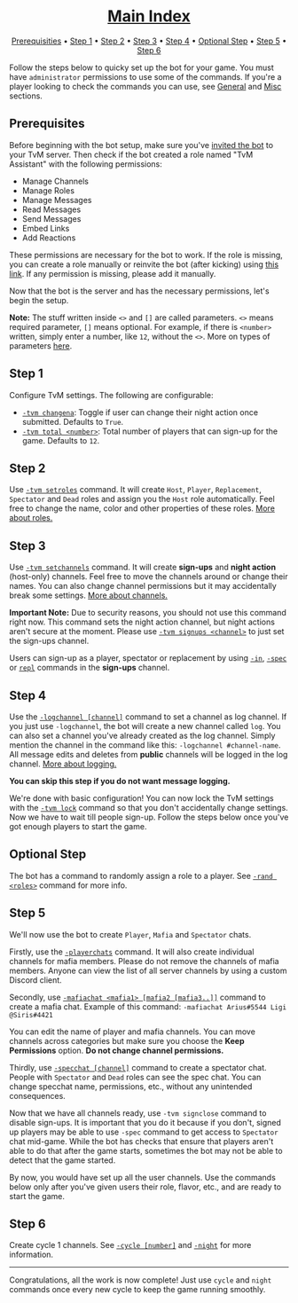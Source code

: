 <h1 align="center"><a href=".">Main Index</a></h1>

<p align="center">
  <a href="#prerequisities">Prerequisities</a>
  •
  <a href="#step-1">Step 1</a>
  •
  <a href="#step-2">Step 2</a>
  •
  <a href="#step-3">Step 3</a>
  •
  <a href="#step-4">Step 4</a>
  •
  <a href="#optional-step">Optional Step</a>
  •
  <a href="#step-5">Step 5</a>
  •
  <a href="#step-6">Step 6</a>
</p>

Follow the steps below to quicky set up the bot for your game. You must have `administrator` permissions to use some of the commands. If you're a player looking to check the commands you can use, see [General](commands-reference#general) and [Misc](commands-reference#misc) sections.

## Prerequisites

Before beginning with the bot setup, make sure you've [invited the bot](https://discordapp.com/api/oauth2/authorize?client_id=680383600725590020&permissions=268494928&scope=bot) to your TvM server. Then check if the bot created a role named "TvM Assistant" with the following permissions:

- Manage Channels
- Manage Roles
- Manage Messages
- Read Messages
- Send Messages
- Embed Links
- Add Reactions

These permissions are necessary for the bot to work. If the role is missing, you can create a role manually or reinvite the bot (after kicking) using [this link](https://discordapp.com/api/oauth2/authorize?client_id=680383600725590020&permissions=268494928&scope=bot). If any permission is missing, please add it manually.

Now that the bot is the server and has the necessary permissions, let's begin the setup.

**Note:** The stuff written inside `<>` and `[]` are called parameters. `<>` means required parameter, `[]` means optional. For example, if there is `<number>` written, simply enter a number, like `12`, without the `<>`. More on types of parameters [here](parameters).

## Step 1

Configure TvM settings. The following are configurable:

- [`-tvm changena`](commands-reference#-tvm-changena): Toggle if user can change their night action once submitted. Defaults to `True`.
- [`-tvm total <number>`](commands-reference#-tvm-total-number): Total number of players that can sign-up for the game. Defaults to `12`.

## Step 2

Use [`-tvm setroles`](commands-reference#-tvm-setroles) command. It will create `Host`, `Player`, `Replacement`, `Spectator` and `Dead` roles and assign you the `Host` role automatically. Feel free to change the name, color and other properties of these roles. [More about roles.](commands-reference#roles)

## Step 3

Use [`-tvm setchannels`](commands-reference#-tvm-setchannels) command. It will create **sign-ups** and **night action** (host-only) channels. Feel free to move the channels around or change their names. You can also change channel permissions but it may accidentally break some settings. [More about channels.](commands-reference#channels)

**Important Note:** Due to security reasons, you should not use this command right now. This command sets the night action channel, but night actions aren't secure at the moment. Please use [`-tvm signups <channel>`](commands-reference#-tvm-signups-channel) to just set the sign-ups channel.

Users can sign-up as a player, spectator or replacement by using [`-in`](commands-reference#-in-ignored), [`-spec`](commands-reference#-spec-ignored) or [`repl`](commands-reference#-repl-ignored) commands in the **sign-ups** channel.

## Step 4

Use the [`-logchannel [channel]`](commands-reference#-logchannel-channel) command to set a channel as log channel. If you just use `-logchannel`, the bot will create a new channel called `log`. You can also set a channel you've already created as the log channel. Simply mention the channel in the command like this: `-logchannel #channel-name`. All message edits and deletes from **public** channels will be logged in the log channel. [More about logging.](commands-reference#logging)

**You can skip this step if you do not want message logging.**

We're done with basic configuration! You can now lock the TvM settings with the [`-tvm lock`](commands-reference#-tvm-lock) command so that you don't accidentally change settings. Now we have to wait till people sign-up. Follow the steps below once you've got enough players to start the game.

## Optional Step

The bot has a command to randomly assign a role to a player. See [`-rand <roles>`](commands-reference#-rand-roles) command for more info.

## Step 5

We'll now use the bot to create `Player`, `Mafia` and `Spectator` chats.

Firstly, use the [`-playerchats`](commands-reference#-playerchats-category_name) command. It will also create individual channels for mafia members. Please do not remove the channels of mafia members. Anyone can view the list of all server channels by using a custom Discord client.

Secondly, use [`-mafiachat <mafia1> [mafia2 [mafia3..]]`](commands-reference#-mafiachat-mafia1-mafia2-mafia3) command to create a mafia chat. Example of this command: `-mafiachat Arius#5544 Ligi @Siris#4421`

You can edit the name of player and mafia channels. You can move channels across categories but make sure you choose the **Keep Permissions** option. **Do not change channel permissions.**

Thirdly, use [`-specchat [channel]`](commands-reference#-specchat-channel) command to create a spectator chat. People with `Spectator` and `Dead` roles can see the spec chat. You can change specchat name, permissions, etc., without any unintended consequences.

Now that we have all channels ready, use `-tvm signclose` command to disable sign-ups. It is important that you do it because if you don't, signed up players may be able to use `-spec` command to get access to `Spectator` chat mid-game. While the bot has checks that ensure that players aren't able to do that after the game starts, sometimes the bot may not be able to detect that the game started.

By now, you would have set up all the user channels. Use the commands below only after you've given users their role, flavor, etc., and are ready to start the game.

## Step 6

Create cycle 1 channels. See [`-cycle [number]`](commands-reference#-cycle-number) and [`-night`](commands-reference#-night) for more information.

---

Congratulations, all the work is now complete! Just use `cycle` and `night` commands once every new cycle to keep the game running smoothly.
